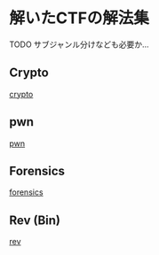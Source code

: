 <!-- TITLE: Ctf Solution -->
<!-- SUBTITLE: A quick summary of Ctf Solution -->

# 解いたCTFの解法集

TODO
サブジャンル分けなども必要か…

## Crypto

[crypto](/ctf-solution/crypto)

## pwn

[pwn](/ctf-solution/crypto)

## Forensics

[forensics](/ctf-solution/forensics)

## Rev (Bin)

[rev](/ctf-solution/rev)
